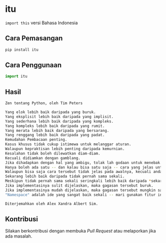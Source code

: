# itu

`import this` versi Bahasa Indonesia

## Cara Pemasangan

```bash
pip install itu
```

## Cara Penggunaan

```python
import itu
```

## Hasil

```bash
Zen tentang Python, oleh Tim Peters

Yang elok lebih baik daripada yang buruk.
Yang eksplisit lebih baik daripada yang implisit.
Yang sederhana lebih baik daripada yang kompleks.
Yang kompleks lebih baik daripada yang rumit.
Yang merata lebih baik daripada yang bersarang.
Yang renggang lebih baik daripada yang padat.
Kemudahan Pembacaan penting.
Kasus khusus tidak cukup istimewa untuk melanggar aturan.
Walaupun kepraktisan lebih penting daripada kemurnian.
Kesalahan tidak boleh dilewatkan diam-diam.
Kecuali didiamkan dengan gamblang.
Jika dihadapkan dengan hal yang ambigu, tolak lah godaan untuk menebak.
Hanya boleh ada satu -- dan kalau bisa satu saja -- cara yang jelas untuk melakukan sesuatu.
Walaupun bisa saja cara tersebut tidak jelas pada awalnya, kecuali anda orang Belanda.
Sekarang lebih baik daripada tidak pernah sama sekali.
Meskipun tidak pernah sama sekali seringkali lebih baik daripada *sekarang*.
Jika implementasinya sulit dijelaskan, maka gagasan tersebut buruk.
Jika implementasinya mudah dijelaskan, maka gagasan tersebut mungkin saja baik.
"Namespace" adalah ide yang sangat baik sekali -- mari gunakan fitur ini lebih dan lebih lagi!

Diterjemahkan oleh Alex Xandra Albert Sim.
```

## Kontribusi

Silakan berkontribusi dengan membuka _Pull Request_ atau melaporkan jika ada masalah.
